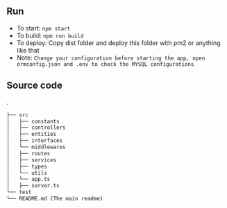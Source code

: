
## Run
 - To start: `npm start`
 - To build: `npm run build`
 - To deploy: Copy dist folder and deploy this folder with pm2 or anything like that
 - Note: `Change your configuration before starting the app, open ormconfig.json and .env to check the MYSQL configurations`

## Source code
.
```bash
├── src
│   ├── constants
│   ├── controllers
│   ├── entities
│   ├── interfaces
│   └── middlewares
│   ├── routes
│   ├── services
│   ├── types
│   └── utils
│   └── app.ts
│   ├── server.ts
└── test
└── README.md (The main readme)
```
